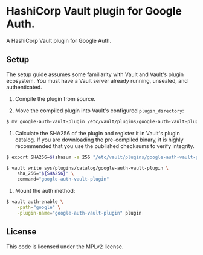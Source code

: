# HashiCorp Vault plugin for Google Auth.

A HashiCorp Vault plugin for Google Auth.

## Setup

The setup guide assumes some familiarity with Vault and Vault's plugin
ecosystem. You must have a Vault server already running, unsealed, and
authenticated.

1. Compile the plugin from source.

1. Move the compiled plugin into Vault's configured `plugin_directory`:

  ```sh
  $ mv google-auth-vault-plugin /etc/vault/plugins/google-auth-vault-plugin
  ```

1. Calculate the SHA256 of the plugin and register it in Vault's plugin catalog.
If you are downloading the pre-compiled binary, it is highly recommended that
you use the published checksums to verify integrity.

  ```sh
  $ export SHA256=$(shasum -a 256 "/etc/vault/plugins/google-auth-vault-plugin" | cut -d' ' -f1)

  $ vault write sys/plugins/catalog/google-auth-vault-plugin \
      sha_256="${SHA256}" \
      command="google-auth-vault-plugin"
  ```

1. Mount the auth method:

  ```sh
  $ vault auth-enable \
      -path="google" \
      -plugin-name="google-auth-vault-plugin" plugin
  ```

## License

This code is licensed under the MPLv2 license.
